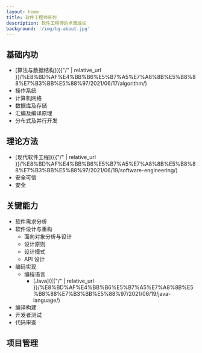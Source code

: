 ```yaml
---
layout: home
title: 软件工程师系列
description: 软件工程师的点滴成长
background: '/img/bg-about.jpg'
---
```


## 基础内功

- [算法与数据结构]({{"/" | relative_url }}/%E8%BD%AF%E4%BB%B6%E5%B7%A5%E7%A8%8B%E5%B8%88%E7%B3%BB%E5%88%97/2021/06/17/algorithm/)
- 操作系统
- 计算机网络
- 数据库及存储
- 汇编及编译原理
- 分布式及并行开发

## 理论方法

- [现代软件工程]({{"/" | relative_url }}/%E8%BD%AF%E4%BB%B6%E5%B7%A5%E7%A8%8B%E5%B8%88%E7%B3%BB%E5%88%97/2021/06/19/software-engineering/)
- 安全可信
- 安全

## 关键能力

- 软件需求分析
- 软件设计与重构
  - 面向对象分析与设计
  - 设计原则
  - 设计模式
  - API 设计
- 编码实现
  - 编程语言
    - [Java]({{"/" | relative_url }}/%E8%BD%AF%E4%BB%B6%E5%B7%A5%E7%A8%8B%E5%B8%88%E7%B3%BB%E5%88%97/2021/06/19/java-language/)
- 编译构建
- 开发者测试
- 代码审查

## 项目管理
